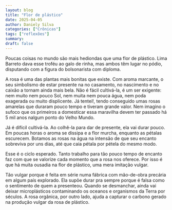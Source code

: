 ```yaml
---
layout: blog
title: "Flor de plástico"
date: 2025-04-05
author: Daniely Silva
categories: ["Crônicas"]
tags: ["reflexões"]
summary:
draft: false
---
```


Poucas coisas no mundo são mais hediondas que uma flor de plástico. Lima Barreto dava esse troféu ao galo de rinha, mas ambos têm lugar no pódio, disputando com a figura do bolsonarista com diploma.

A rosa é uma das plantas mais bonitas que existe. Com aroma marcante, o seu simbolismo de estar presente na no casamento, no nascimento e no caixão a tornam ainda mais bela. Não é fácil cultivá-la, é um ser exigente: nem muito nem pouco Sol, nem muita nem pouca água, nem poda exagerada ou muito displicente.  Já tentei!, tendo conseguido umas rosas amarelas que duraram pouco tempo e tiveram grande valor. Nem imagino o sufoco que os primeiros a domesticar essa maravilha devem ter passado há 5 mil anos nalgum ponto do Velho Mundo.

Já é difícil cultivá-la. Ao colhê-la para dar de presente, ela vai durar pouco. Em poucas horas o aroma se dissipa e a flor murcha, enquanto as pétalas escurecem. Botamos as rosas na água na intensão de que seu encanto sobreviva por uns dias, até que caia pétala por pétela do mesmo modo.

Esse é o ciclo esperado. Tanto trabalho para tão pouco tempo de encanto faz com que se valorize cada momento que a rosa nos oferece. Por isso é que há muita ousadia na flor de plástico, uma mera imitação vulgar.

Tão vulgar porque é feita em série numa fábrica com mão-de-obra precária em algum país explorado. Ela supõe durar pra sempre porque é falsa como o sentimento de quem a presenteou. Quando se desmanchar, ainda vai deixar microplásticos contaminando os oceanos e organismos da Terra por séculos. A rosa orgânica, por outro lado, ajuda a capturar o carbono gerado na produção vulgar da rosa de plástico.
